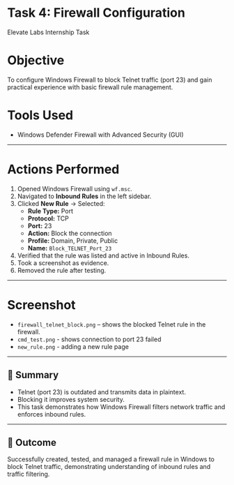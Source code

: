 # Task 4: Firewall Configuration
Elevate Labs Internship Task

# Objective
To configure Windows Firewall to block Telnet traffic (port 23) and gain practical experience with basic firewall rule management.

# Tools Used
- Windows Defender Firewall with Advanced Security (GUI)

---

# Actions Performed

1. Opened Windows Firewall using `wf.msc`.
2. Navigated to **Inbound Rules** in the left sidebar.
3. Clicked **New Rule** → Selected:
   - **Rule Type:** Port  
   - **Protocol:** TCP  
   - **Port:** 23  
   - **Action:** Block the connection  
   - **Profile:** Domain, Private, Public  
   - **Name:** `Block_TELNET_Port_23`
4. Verified that the rule was listed and active in Inbound Rules.
5. Took a screenshot as evidence.
6. Removed the rule after testing.

---

# Screenshot
- `firewall_telnet_block.png` – shows the blocked Telnet rule in the firewall.
- `cmd_test.png` - shows connection to port 23 failed
- `new_rule.png` - adding a new rule page

---

## 🧠 Summary
- Telnet (port 23) is outdated and transmits data in plaintext.
- Blocking it improves system security.
- This task demonstrates how Windows Firewall filters network traffic and enforces inbound rules.

---

## 📘 Outcome
Successfully created, tested, and managed a firewall rule in Windows to block Telnet traffic, demonstrating understanding of inbound rules and traffic filtering.
